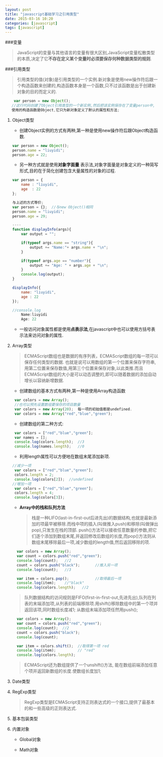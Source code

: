 ```yaml
---
layout: post
title: "javascript基础学习之引用类型"
date: 2015-03-16 10:20
categories: [javascript]
tags: [javascript]
---
```


###变量
> JavaScript的变量与其他语言的变量有很大区别,JavaScript变量松散类型的本质,决定了它**不存在定义某个变量时必须要保存何种数据类型的规则**.



###引用类型
> 引用类型的值(对象)是引用类型的一个实例.新对象是使用new操作符后跟一个构造函数来创建的,构造函数本身是一个函数,只不过该函数是出于创建新对象的目的而定义的.

```js
    var person = new Object();
   //这行代码创建了Object引用类型的一个新实例,然后把该实例保存在了变量person中,
   使用的构造函数是Object,它只为新对象定义了默认的属性和方法;

```

1. Object类型

    * 创建Object实例的方式有两种,第一种是使用new操作符后跟Object构造函数.
    ```js
    var person = new Object();
    person.name = "liuyidi";
    person.age = 22;
    ```
    * 另一种方式就是使用**对象字面量**
    表示法,对象字面量是对象定义的一种简写形式,目的在于简化创建包含大量属性的对象的过程.
    ```js
    var person = {
        name : "liuyidi",
        age  : 22
    };

    与上述的方式等价;
    var person = {};  //与new Object()相同
    person.name = "liuyidi";
    person.age = 29;

    ----
    function displayInfo(args){
        var output = "";

        if(typeof args.name == "string"){
            output += "Name:"+ args.name + "\n";
        }

        if(typeof args.age == "number"){
            output += "Age: " + args.age + "\n";
        }
        console.log(output);
    }

    displayInfo({
        name: "liuyidi",
        age : 22
    });

    //console.log
        Name:liuyidi
        Age: 22
    ```
    * 一般访问对象属性都是使用**点表示法**,在javascript中也可以使用方括号表示法来访问对象的属性.

2. Array类型

    > ECMAScript数组也是数据的有序列表，ECMAScript数组的每一项可以保存任何类型的数据. 也就是说可以用数组的第一个位置来保存字符串,用第二位置来保存数值,用第三个位置来保存对象,以此类推.而且ECMAScript数组的大小是可以动态调整的,即可以随着数据的添加自动增长以容纳新增数据.

    - 创建数组的基本方式有两种,第一种是使用Array构造函数

     ```js
      var colors = new Array(); 
      //也可以预先设置数组要保存的项目数量
      var colors = new Array(20);  每一项的初始值都是undefined.
      var colors = new Array("red","blue","green");
     ```

    - 创建数组的第二种方式:

     ```js
      var colors = ["red","blue","green"];
      var names = [];
      console.log(colors.length);  //3
      console.log(names.length);   //0
     ```

    - 利用length属性可以方便地在数组末尾添加新项.

     ```js
     //减少一项
      var colors = ["red","blue","green"];
      colors.length = 2;
      console.log(colors[2]);  //undefined
     //增加一项
      var colors = ["red","blue","green"];
      colors.length = 4;
      console.log(colors[3]);
     ```
    
    - **Array中的栈和队列方法**

      > 栈是一种LIFO(last-in-first-out后进先出)的数据结构,也就是最新添加的项最早被移除.而栈中项的插入(叫做推入push)和移除(叫做弹出pop),只发生在栈的顶部.
      > push()方法可以接收任意数量的参数,把它们逐个添加到数组末尾,并返回修改后数组的长度,而pop()方法则从数组末尾移除最后一项,减少数组的length值,然后返回移除的项.

    ```js
      var colors = new Array();
      var count = colors.push("red","green");
      console.log(count);   //2
      count = colors.push("black");       //推入另一项
      console.log(count);   //3

      var item = colors.pop();            //取得最后一项
      console.log(item);    //"black"
      console.log(colors.length);   //2
    ```
    
      > 队列数据结构的访问规则是FIFO(first-in-first-out,先进先出),队列在列表的末端添加项,从列表的前端移除项.用shift()移除数组中的第一个项并返回该项,同时数组长度减1; 从数组末端添加项任然用push();

    ```js
      var colors = new Array();
      var count = colors.push("red","green");
      console.log(count);  //2
      count = colors.push("black");
      console.log(count);

      var item = colors.shift();  //取得第一项 red
      console.log(item);          // "red"
      console.log(colors.length);  
    ```
      > ECMAScript还为数组提供了一个unshift()方法, 能在数组前端添加任意个项并返回新数组的长度.使数组长度加1;

3. Date类型
    
     

4. RegExp类型

     > RegExp类型是ECMAScript支持正则表达式的一个接口,提供了最基本的和一些高级的正则表达式.


5. 基本包装类型

6. 内置对象
    * Global对象

    * Math对象